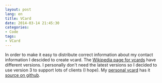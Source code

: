 ```yaml
---
layout: post
lang: en
title: VCard
date: 2014-03-14 21:45:30
categories:
- Code
tags:
- VCard
---
```


In order to make it easy to distribute correct information about my contact information I descided to create vcard.
The [Wikipedia page for vcards](http://en.wikipedia.org/wiki/VCard) have different versions.
I personally don't need the latest versions so I decided to use version 3 to support lots of clients (I hope).
My [personal vcard](/skytteren.vcard) has it [source on github](https://github.com/skytteren/skytteren.github.io/blob/master/skytteren.vcard).

